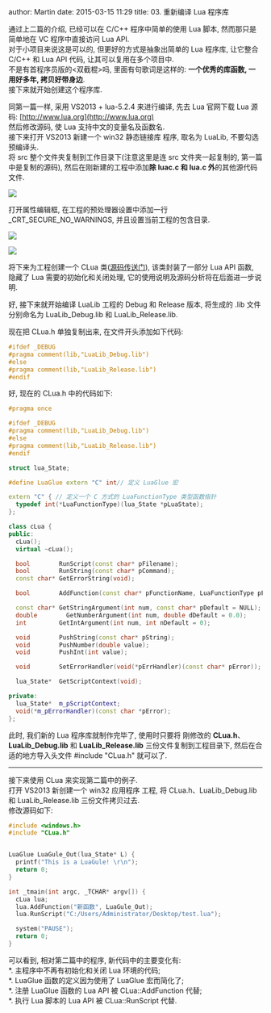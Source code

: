 author: Martin
date: 2015-03-15 11:29
title: 03. 重新编译 Lua 程序库

通过上二篇的介绍, 已经可以在 C/C++ 程序中简单的使用 Lua 脚本, 然而那只是简单地在 VC 程序中直接访问 Lua API.<br>
对于小项目来说这是可以的, 但更好的方式是抽象出简单的 Lua 程序库, 让它整合 C/C++ 和 Lua API 代码, 让其可以复用在多个项目中.<br>
不是有首程序员版的<双截棍>吗, 里面有句歌词是这样的: **一个优秀的库函数, 一用好多年, 拷贝好带身边**.<br>
接下来就开始创建这个程序库.

同第一篇一样, 采用 VS2013 + lua-5.2.4 来进行编译, 先去 Lua 官网下载 Lua 源码: [http://www.lua.org](http://www.lua.org)<br>
然后修改源码, 使 Lua 支持中文的变量名及函数名.<br>
接下来打开 VS2013 新建一个 win32 静态链接库 程序, 取名为 LuaLib, 不要勾选预编译头.<br>
将 src 整个文件夹复制到工作目录下(注意这里是连 src 文件夹一起复制的, 第一篇中是复制的源码), 然后在刚新建的工程中添加**除 luac.c 和 lua.c 外**的其他源代码文件.

![](http://i62.tinypic.com/6r0n79.jpg)

打开属性编辑框, 在工程的预处理器设置中添加一行 \_CRT\_SECURE\_NO\_WARNINGS, 并且设置当前工程的包含目录.

![](http://i62.tinypic.com/b8nv55.jpg)

![](http://i58.tinypic.com/awauy1.jpg)

将下来为工程创建一个 CLua 类([源码传送门](https://github.com/z351522453/LuaLib)), 该类封装了一部分 Lua API 函数, 隐藏了 Lua 需要的初始化和关闭处理, 它的使用说明及源码分析将在后面进一步说明.

好, 接下来就开始编译 LuaLib 工程的 Debug 和 Release 版本, 将生成的 .lib 文件分别命名为 LuaLib\_Debug.lib 和 LuaLib\_Release.lib.

现在把 CLua.h 单独复制出来, 在文件开头添加如下代码:

```cpp
#ifdef _DEBUG
#pragma comment(lib,"LuaLib_Debug.lib")
#else
#pragma comment(lib,"LuaLib_Release.lib")
#endif
```

好, 现在的 CLua.h 中的代码如下:

```cpp
#pragma once

#ifdef _DEBUG
#pragma comment(lib,"LuaLib_Debug.lib")
#else
#pragma comment(lib,"LuaLib_Release.lib")
#endif

struct lua_State;

#define LuaGlue extern "C" int// 定义 LuaGlue 宏

extern "C" { // 定义一个 C 方式的 LuaFunctionType 类型函数指针
  typedef int(*LuaFunctionType)(lua_State *pLuaState);
};

class cLua {
public:
  cLua();
  virtual ~cLua();

  bool        RunScript(const char* pFilename);
  bool        RunString(const char* pCommand);
  const char* GetErrorString(void);

  bool        AddFunction(const char* pFunctionName, LuaFunctionType pFunction);

  const char* GetStringArgument(int num, const char* pDefault = NULL);
  double        GetNumberArgument(int num, double dDefault = 0.0);
  int         GetIntArgument(int num, int nDefault = 0);

  void        PushString(const char* pString);
  void        PushNumber(double value);
  void        PushInt(int value);

  void        SetErrorHandler(void(*pErrHandler)(const char* pError));

  lua_State*  GetScriptContext(void);

private:
  lua_State*  m_pScriptContext;
  void(*m_pErrorHandler)(const char *pError);
};
```

此时, 我们新的 Lua 程序库就制作完毕了, 使用时只要将 刚修改的 **CLua.h**、**LuaLib\_Debug.lib** 和 **LuaLib\_Release.lib** 三份文件复制到工程目录下, 然后在合适的地方导入头文件 #include "CLua.h" 就可以了.

* * *

接下来使用 CLua 来实现第二篇中的例子.<br>
打开 VS2013 新创建一个 win32 应用程序 工程, 将 CLua.h、LuaLib\_Debug.lib 和 LuaLib\_Release.lib 三份文件拷贝过去.<br>
修改源码如下:

```cpp
#include <windows.h>
#include "CLua.h"


LuaGlue LuaGule_Out(lua_State* L) {
  printf("This is a LuaGule! \r\n");
  return 0;
}

int _tmain(int argc, _TCHAR* argv[]) {
  cLua lua;
  lua.AddFunction("新函数", LuaGule_Out);
  lua.RunScript("C:/Users/Administrator/Desktop/test.lua");

  system("PAUSE");
  return 0;
}
```

可以看到, 相对第二篇中的程序, 新代码中的主要变化有:<br>
\*. 主程序中不再有初始化和关闭 Lua 环境的代码;<br>
\*. LuaGlue 函数的定义因为使用了 LuaGlue 宏而简化了;<br>
\*. 注册 LuaGlue 函数的 Lua API 被 CLua::AddFunction 代替;<br>
\*. 执行 Lua 脚本的 Lua API 被 CLua::RunScript 代替.
